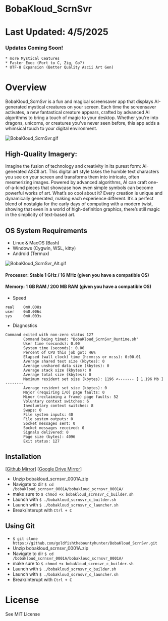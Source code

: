# BobaKloud_ScrnSvr
# Last Updated: 4/5/2025


### Updates Coming Soon! 
~~~
* more Mystical Ceatures
* Faster Exec (Port to C, Zig, Go?)
* UTF-8 Expansion (Better Quality Ascii Art Gen)
~~~

# Overview
BobaKloud_ScrnSvr is a fun and magical screensaver app that displays AI-generated mystical creatures on your screen.
Each time the screensaver activates, a new fantastical creature appears, crafted by advanced AI algorithms to bring a touch of magic to your desktop.
Whether you're into dragons, unicorns, or creatures you've never seen before, this app adds a whimsical touch to your digital environment.
<!--- ![BobaKloud_ScrnSvr.gif](https://github.com/goldfishthebountyhunter/BobaKloud_ScrnSvr/blob/4c2f4512d71fbffcd5313b39743762ced7445f9b/BobaKloud_ScrnSvr.gif) --->
![BobaKloud_ScrnSvr.gif](https://github.com/goldfishthebountyhunter/BobaKloud_ScrnSvr/blob/78e84fe98dd5f5b0261d3dab153fd6ace8dab14f/bobakloud_scrnsvr_2.gif)

## High-Quality Imagery:
Imagine the fusion of technology and creativity in its purest form: AI-generated ASCII art. This digital art style takes the humble text characters you see on your screen and transforms them into intricate, often mesmerizing images. Powered by advanced algorithms, AI can craft one-of-a-kind pieces that showcase how even simple symbols can become powerful works of art. What’s so cool about it? Every creation is unique and dynamically generated, making each experience different. It’s a perfect blend of nostalgia for the early days of computing with a modern twist, showing that even in a world of high-definition graphics, there’s still magic in the simplicity of text-based art.

## OS System Requirements
* Linux & MacOS (Bash)
* Windows (Cygwin, WSL, kitty)
* Android (Termux)

<!--- ![BobaKloud_ScrnSvr_Alt.gif](https://github.com/goldfishthebountyhunter/BobaKloud_ScrnSvr/blob/8276c330d0b8c95339e6991d14e3394fb6af21c1/BobaKloud_ScrnSvr_Alt.gif) --->
![BobaKloud_ScrnSvr_Alt.gif](https://github.com/goldfishthebountyhunter/BobaKloud_ScrnSvr/blob/fcfff52f83f206be704937540d401162a44c2d80/bobakloud_scrnsvr_1.gif)

#### Processor: Stable 1 GHz / 16 MHz (given you have a compatible OS)
#### Memory: 1 GB RAM / 200 MB RAM (given you have a compatible OS)

* Speed
```
real    0m0.008s
user    0m0.006s
sys     0m0.003s
```

* Diagnostics

```
Command exited with non-zero status 127
        Command being timed: "BobaKloud_ScrnSvr_Runtime.sh"
        User time (seconds): 0.00
        System time (seconds): 0.00
        Percent of CPU this job got: 46%
        Elapsed (wall clock) time (h:mm:ss or m:ss): 0:00.01
        Average shared text size (kbytes): 0
        Average unshared data size (kbytes): 0
        Average stack size (kbytes): 0
        Average total size (kbytes): 0
        Maximum resident set size (kbytes): 1196 <------- [ 1.196 Mb ] --------
        Average resident set size (kbytes): 0
        Major (requiring I/O) page faults: 0
        Minor (reclaiming a frame) page faults: 52
        Voluntary context switches: 6
        Involuntary context switches: 8
        Swaps: 0
        File system inputs: 40
        File system outputs: 0
        Socket messages sent: 0
        Socket messages received: 0
        Signals delivered: 0
        Page size (bytes): 4096
        Exit status: 127
```

## Installation 
 [[Github Mirror](https://github.com/goldfishthebountyhunter/BobaKloud_ScrnSvr/archive/refs/heads/main.zip)]
 [[Google Drive Mirror](https://drive.google.com/file/d/1yYnE6XX5DF-64KI8eqLVlwZBwL2ojOPv/view?usp=sharing)]

* Unzip bobakloud_scrnsvr_0001A.zip
* Navigate to dir ```$ cd /bobakloud_scrnsvr_0001A/bobakloud_scrnsvr_0001A/```
* make sure to ```$ chmod +x bobakloud_scrnsvr_c_builder.sh```
* Launch with ```$ ./bobakloud_scrnsvr_c_builder.sh```
* Launch with ```$ ./bobakloud_scrnsvr_c_launcher.sh```
* Break/Interupt with ```Ctrl + C```

## Using Git
* ```$ git clone https://github.com/goldfishthebountyhunter/BobaKloud_ScrnSvr.git```
* Unzip bobakloud_scrnsvr_0001A.zip
* Navigate to dir ```$ cd /bobakloud_scrnsvr_0001A/bobakloud_scrnsvr_0001A/```
* make sure to ```$ chmod +x bobakloud_scrnsvr_c_builder.sh```
* Launch with ```$ ./bobakloud_scrnsvr_c_builder.sh```
* Launch with ```$ ./bobakloud_scrnsvr_c_launcher.sh```
* Break/Interupt with ```Ctrl + C```


# License
See MIT License
